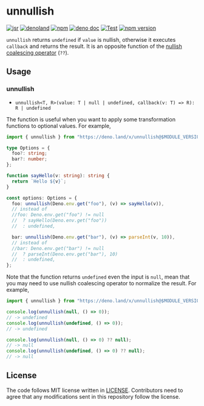 # unnullish

[![jsr](https://img.shields.io/jsr/v/%40lambdalisue/unnullish?logo=javascript&logoColor=white)](https://jsr.io/@lambdalisue/unnullish)
[![denoland](https://img.shields.io/github/v/release/lambdalisue/deno-unnullish?logo=deno&label=denoland)](https://github.com/lambdalisue/deno-unnullish/releases)
[![npm](http://img.shields.io/badge/available%20on-npm-lightgrey.svg?logo=npm&logoColor=white)](https://www.npmjs.com/package/unnullish)
[![deno doc](https://doc.deno.land/badge.svg)](https://doc.deno.land/https/deno.land/x/unnullish/mod.ts)
[![Test](https://github.com/lambdalisue/deno-unnullish/workflows/Test/badge.svg)](https://github.com/lambdalisue/deno-unnullish/actions?query=workflow%3ATest)
[![npm version](https://badge.fury.io/js/unnullish.svg)](https://badge.fury.io/js/unnullish)

`unnullish` returns `undefined` if `value` is nullish, otherwise it executes
`callback` and returns the result. It is an opposite function of the
[nullish coalescing operator](https://developer.mozilla.org/en-US/docs/Web/JavaScript/Reference/Operators/Nullish_coalescing_operator)
(`??`).

[nullish coalescing operator]: https://developer.mozilla.org/en-US/docs/Web/JavaScript/Reference/Operators/Nullish_coalescing_operator

## Usage

### unnullish

- `unnullish<T, R>(value: T | null | undefined, callback(v: T) => R): R | undefined`

The function is useful when you want to apply some transformation functions to
optional values. For example,

```typescript
import { unnullish } from "https://deno.land/x/unnullish@$MODULE_VERSION/mod.ts";

type Options = {
  foo?: string;
  bar?: number;
};

function sayHello(v: string): string {
  return `Hello ${v}`;
}

const options: Options = {
  foo: unnullish(Deno.env.get("foo"), (v) => sayHello(v)),
  // instead of
  //foo: Deno.env.get("foo") != null
  //  ? sayHello(Deno.env.get("foo"))
  //  : undefined,

  bar: unnullish(Deno.env.get("bar"), (v) => parseInt(v, 10)),
  // instead of
  //bar: Deno.env.get("bar") != null
  //  ? parseInt(Deno.env.get("bar"), 10)
  //  : undefined,
};
```

Note that the function returns `undefined` even the input is `null`, mean that
you may need to use nullish coalescing operator to normalize the result. For
example,

```typescript
import { unnullish } from "https://deno.land/x/unnullish@$MODULE_VERSION/mod.ts";

console.log(unnullish(null, () => 0));
// -> undefined
console.log(unnullish(undefined, () => 0));
// -> undefined

console.log(unnullish(null, () => 0) ?? null);
// -> null
console.log(unnullish(undefined, () => 0) ?? null);
// -> null
```

## License

The code follows MIT license written in [LICENSE](./LICENSE). Contributors need
to agree that any modifications sent in this repository follow the license.

